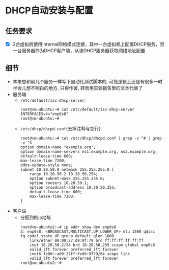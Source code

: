# DHCP自动安装与配置
## 任务要求
- [x] 2台虚拟机使用Internal网络模式连接，其中一台虚拟机上配置DHCP服务，另一台服务器作为DHCP客户端，从该DHCP服务器获取网络地址配置

## 细节
- 本来想和前几个服务一样写下自动化测试脚本的, 可惜逻辑上还是有很多一时半会儿想不明白的地方, 只得作罢, 转而用实验报告里的文本代替了
- 服务端
    - `/etc/default/isc-dhcp-server`:
        ```
        root@vm-ubuntu:~# cat /etc/default/isc-dhcp-server 
        INTERFACESv4="enp0s8"
        root@vm-ubuntu:~# 
        ```
    - `/etc/dhcp/dhcpd.conf`(去掉注释与空行):
        ```
        root@vm-ubuntu:~# cat /etc/dhcp/dhcpd.conf | grep -v ^# | grep -v ^$
        option domain-name "example.org";
        option domain-name-servers ns1.example.org, ns2.example.org;
        default-lease-time 600;
        max-lease-time 7200;
        ddns-update-style none;
        subnet 10.20.50.0 netmask 255.255.255.0 {
            range 10.20.50.2 10.20.50.254;
            option subnet-mask 255.255.255.0;
            option routers 10.20.50.1;
            option broadcast-address 10.20.50.255;
            default-lease-time 600;
            max-lease-time 7200;
        }
        ```
- 客户端
    - 分配到的ip地址
        ```
        root@vm-ubuntu2:~# ip addr show dev enp0s8
        3: enp0s8: <BROADCAST,MULTICAST,UP,LOWER_UP> mtu 1500 qdisc fq_codel state UP group default qlen 1000
            link/ether 08:00:27:d9:9f:79 brd ff:ff:ff:ff:ff:ff
            inet 10.20.50.2/24 brd 10.20.50.255 scope global enp0s8
            valid_lft forever preferred_lft forever
            inet6 fe80::a00:27ff:fed9:9f79/64 scope link 
            valid_lft forever preferred_lft forever
        root@vm-ubuntu2:~# 
        ```